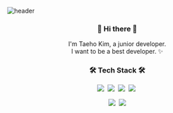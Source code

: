 ![header](https://capsule-render.vercel.app/api?type=waving&height=200&text=sjabber&fontAlign=80&fontAlignY=40&color=gradient)


<h3 align="center"> 👋 Hi there 👋 </h3>
<p align="center">
I'm Taeho Kim, a junior developer. <br>
I want to be a best developer. ✨
</p>

<h3 align="center"> 🛠 Tech Stack 🛠 </h3>
<p align="center">
  <img src="https://img.shields.io/badge/Java-e67039?style=flat-square&logo=Java&logoColor=white"/>&nbsp
  <img src="https://img.shields.io/badge/Go-39bbe6?style=flat-square&logo=Go&logoColor=white"/>&nbsp
  <img src="https://img.shields.io/badge/Javascript-ffb13b?style=flat-square&logo=javascript&logoColor=white"/>&nbsp
  <img src="https://img.shields.io/badge/SpringBoot-6DB33F?style=flat-square&logo=Spring&logoColor=white"/>&nbsp
  
  </p>

  
  
<!--   <img src="https://img.shields.io/badge/쓰고자하는_텍스트-컬러코드?style=flat-square&logo=simpleicons에서_아이콘이름&logoColor=white"/></a>&nbsp  -->
  
  
 <p align="center">
   <a><img src="https://img.shields.io/badge/노션%20블로그-4f4c4c?style=flat-square&logo=Notion&logoColor=while&link=https://www.notion.so/Resume-3f78003f0d814e71b8e932f017085654"/></a>&nbsp
  <a><img src="https://img.shields.io/badge/Git%20Lab-fc6a26?style=flat-square&logo=Notion&logoColor=while&link=https://gitlab.com/sjabber"/></a>
  

